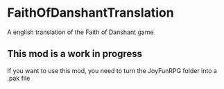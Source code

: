 # FaithOfDanshantTranslation
A english translation of the Faith of Danshant game


## This mod is a work in progress
If you want to use this mod, you need to turn the JoyFunRPG folder into a .pak file
